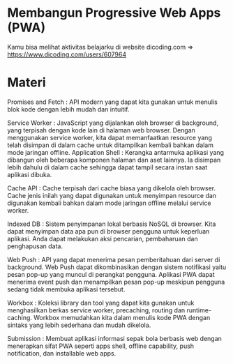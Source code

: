 # Membangun Progressive Web Apps (PWA)

Kamu bisa melihat aktivitas belajarku di website dicoding.com => https://www.dicoding.com/users/607964

# Materi

Promises and Fetch : API modern yang dapat kita gunakan untuk menulis blok kode dengan lebih mudah dan intuitif.

Service Worker : JavaScript yang dijalankan oleh browser di background, yang terpisah dengan kode lain di halaman web browser. Dengan menggunakan service worker, kita dapat memanfaatkan resource yang telah disimpan di dalam cache untuk ditampilkan kembali bahkan dalam mode jaringan offline.
Application Shell : Kerangka antarmuka aplikasi yang dibangun oleh beberapa komponen halaman dan aset lainnya. Ia disimpan lebih dahulu di dalam cache sehingga dapat tampil secara instan saat aplikasi dibuka.

Cache API : Cache terpisah dari cache biasa yang dikelola oleh browser. Cache jenis inilah yang dapat digunakan untuk menyimpan resource dan digunakan kembali bahkan dalam mode jaringan offline melalui service worker.

Indexed DB : Sistem penyimpanan lokal berbasis NoSQL di browser. Kita dapat menyimpan data apa pun di browser pengguna untuk keperluan aplikasi. Anda dapat melakukan aksi pencarian, pembaharuan dan penghapusan data.

Web Push : API yang dapat menerima pesan pemberitahuan dari server di background. Web Push dapat dikombinasikan dengan sistem notifikasi yaitu pesan pop-up yang muncul di perangkat pengguna. Aplikasi PWA dapat menerima event push dan menampilkan pesan pop-up meskipun pengguna sedang tidak membuka aplikasi tersebut.

Workbox : Koleksi library dan tool yang dapat kita gunakan untuk menghasilkan berkas service worker, precaching, routing dan runtime-caching. Workbox memudahkan kita dalam menulis kode PWA dengan sintaks yang lebih sederhana dan mudah dikelola.

Submission : Membuat aplikasi informasi sepak bola berbasis web dengan menerapkan sifat PWA seperti apps shell, offline capability, push notification, dan installable web apps.

